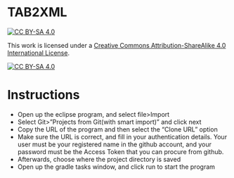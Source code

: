 # TAB2XML

[![CC BY-SA 4.0][cc-by-sa-shield]][cc-by-sa]

This work is licensed under a
[Creative Commons Attribution-ShareAlike 4.0 International License][cc-by-sa].

[![CC BY-SA 4.0][cc-by-sa-image]][cc-by-sa]

[cc-by-sa]: http://creativecommons.org/licenses/by-sa/4.0/
[cc-by-sa-image]: https://licensebuttons.net/l/by-sa/4.0/88x31.png
[cc-by-sa-shield]: https://img.shields.io/badge/License-CC%20BY--SA%204.0-lightgrey.svg

# Instructions
- Open up the eclipse program, and select file>Import
- Select Git>”Projects from Git(with smart import)” and click next
- Copy the URL of the program and then select the “Clone URL” option
- Make sure the URL is correct, and fill in your authentication details.
Your user must be your registered name in the github account, and
your password must be the Access Token that you can procure from
github.
- Afterwards, choose where the project directory is saved
- Open up the gradle tasks window, and click run to start the program
